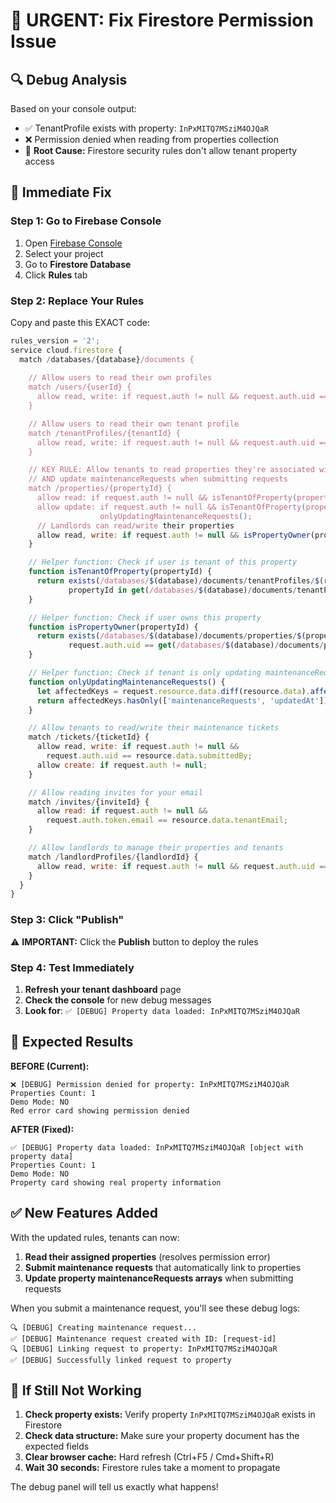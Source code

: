 # 🚨 URGENT: Fix Firestore Permission Issue

## 🔍 Debug Analysis
Based on your console output:
- ✅ TenantProfile exists with property: `InPxMITQ7MSziM4OJQaR`
- ❌ Permission denied when reading from properties collection
- 🎯 **Root Cause:** Firestore security rules don't allow tenant property access

## 🔧 Immediate Fix

### Step 1: Go to Firebase Console
1. Open [Firebase Console](https://console.firebase.google.com/)
2. Select your project
3. Go to **Firestore Database**
4. Click **Rules** tab

### Step 2: Replace Your Rules
Copy and paste this EXACT code:

```javascript
rules_version = '2';
service cloud.firestore {
  match /databases/{database}/documents {
    
    // Allow users to read their own profiles
    match /users/{userId} {
      allow read, write: if request.auth != null && request.auth.uid == userId;
    }

    // Allow users to read their own tenant profile  
    match /tenantProfiles/{tenantId} {
      allow read, write: if request.auth != null && request.auth.uid == tenantId;
    }

    // KEY RULE: Allow tenants to read properties they're associated with
    // AND update maintenanceRequests when submitting requests
    match /properties/{propertyId} {
      allow read: if request.auth != null && isTenantOfProperty(propertyId);
      allow update: if request.auth != null && isTenantOfProperty(propertyId) && 
                    onlyUpdatingMaintenanceRequests();
      // Landlords can read/write their properties
      allow read, write: if request.auth != null && isPropertyOwner(propertyId);
    }

    // Helper function: Check if user is tenant of this property
    function isTenantOfProperty(propertyId) {
      return exists(/databases/$(database)/documents/tenantProfiles/$(request.auth.uid)) &&
             propertyId in get(/databases/$(database)/documents/tenantProfiles/$(request.auth.uid)).data.properties;
    }

    // Helper function: Check if user owns this property  
    function isPropertyOwner(propertyId) {
      return exists(/databases/$(database)/documents/properties/$(propertyId)) &&
             request.auth.uid == get(/databases/$(database)/documents/properties/$(propertyId)).data.landlordId;
    }

    // Helper function: Check if tenant is only updating maintenanceRequests array
    function onlyUpdatingMaintenanceRequests() {
      let affectedKeys = request.resource.data.diff(resource.data).affectedKeys();
      return affectedKeys.hasOnly(['maintenanceRequests', 'updatedAt']);
    }

    // Allow tenants to read/write their maintenance tickets
    match /tickets/{ticketId} {
      allow read, write: if request.auth != null && 
        request.auth.uid == resource.data.submittedBy;
      allow create: if request.auth != null;
    }

    // Allow reading invites for your email
    match /invites/{inviteId} {
      allow read: if request.auth != null && 
        request.auth.token.email == resource.data.tenantEmail;
    }

    // Allow landlords to manage their properties and tenants
    match /landlordProfiles/{landlordId} {
      allow read, write: if request.auth != null && request.auth.uid == landlordId;
    }
  }
}
```

### Step 3: Click "Publish" 
⚠️ **IMPORTANT:** Click the **Publish** button to deploy the rules

### Step 4: Test Immediately
1. **Refresh your tenant dashboard** page
2. **Check the console** for new debug messages
3. **Look for**: `✅ [DEBUG] Property data loaded: InPxMITQ7MSziM4OJQaR`

## 🧪 Expected Results

**BEFORE (Current):**
```
❌ [DEBUG] Permission denied for property: InPxMITQ7MSziM4OJQaR
Properties Count: 1
Demo Mode: NO
Red error card showing permission denied
```

**AFTER (Fixed):**
```  
✅ [DEBUG] Property data loaded: InPxMITQ7MSziM4OJQaR [object with property data]
Properties Count: 1  
Demo Mode: NO
Property card showing real property information
```

## ✅ New Features Added

With the updated rules, tenants can now:
1. **Read their assigned properties** (resolves permission error)
2. **Submit maintenance requests** that automatically link to properties
3. **Update property maintenanceRequests arrays** when submitting requests

When you submit a maintenance request, you'll see these debug logs:
```
🔍 [DEBUG] Creating maintenance request...
✅ [DEBUG] Maintenance request created with ID: [request-id]
🔍 [DEBUG] Linking request to property: InPxMITQ7MSziM4OJQaR
✅ [DEBUG] Successfully linked request to property
```

## 🚨 If Still Not Working

1. **Check property exists:** Verify property `InPxMITQ7MSziM4OJQaR` exists in Firestore
2. **Check data structure:** Make sure your property document has the expected fields
3. **Clear browser cache:** Hard refresh (Ctrl+F5 / Cmd+Shift+R)
4. **Wait 30 seconds:** Firestore rules take a moment to propagate

The debug panel will tell us exactly what happens! 